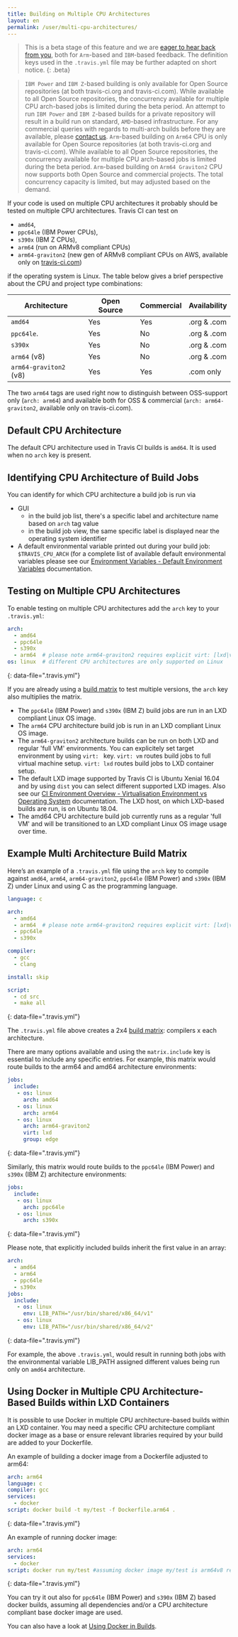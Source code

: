 ```yaml
---
title: Building on Multiple CPU Architectures
layout: en
permalink: /user/multi-cpu-architectures/
---
```


> This is a beta stage of this feature and we are [eager to hear back from you](https://travis-ci.community/c/environments/multi-cpu-arch), both for `Arm`-based and `IBM`-based feedback. The definition keys used in the `.travis.yml` file may be further adapted on short notice.
{: .beta}

> `IBM Power` and `IBM Z`-based building is only available for Open Source repositories (at both travis-ci.org and travis-ci.com). While available to all Open Source repositories, the concurrency available for multiple CPU arch-based jobs is limited during the beta period.
> An attempt to run `IBM Power` and `IBM Z`-based builds for a private repository will result in a build run on standard, `AMD`-based infrastructure. For any commercial queries with regards to multi-arch builds before they are available, please [contact us](mailto:support@travis-ci.com).
> `Arm`-based building on `Arm64` CPU  is only available for Open Source repositories (at both travis-ci.org and travis-ci.com). While available to all Open Source repositories, the concurrency available for multiple CPU arch-based jobs is limited during the beta period. 
> `Arm`-based building on `Arm64 Graviton2` CPU now supports both Open Source and commercial projects. The total concurrency capacity is limited, but may adjusted based on the demand.

If your code is used on multiple CPU architectures it probably should be tested on multiple CPU architectures. Travis CI can test on 

* `amd64`, 
* `ppc64le` (IBM Power CPUs), 
* `s390x` (IBM Z CPUs), 
* `arm64` (run on ARMv8 compliant CPUs) 
* `arm64-graviton2` (new gen of ARMv8 compliant CPUs on AWS, available only on [travis-ci.com](https://travis-ci.com)) 

if the operating system is Linux. The table below gives a brief perspective about the CPU and project type combinations:

| Architecture            | Open Source   | Commercial    | Availability |
| ------------------------| ------------- | ------------- |--------------|
| `amd64`                 | Yes           | Yes           | .org & .com  |
| `ppc64le`.              | Yes           | No            | .org & .com  |
| `s390x`                 | Yes           | No            | .org & .com  |
| `arm64` (v8)            | Yes           | No            | .org & .com  |
| `arm64-graviton2` (v8)  | Yes           | Yes           | .com only    |

The two `arm64` tags are used right now to distinguish between OSS-support only (`arch: arm64`) and available both for OSS & commercial (`arch: arm64-graviton2`, available only on travis-ci.com). 

## Default CPU Architecture

The default CPU architecture used in Travis CI builds is `amd64`. It is used when no `arch` key is present. 

## Identifying CPU Architecture of Build Jobs

You can identify for which CPU architecture a build job is run via

- GUI
  - in the build job list, there's a specific label and architecture name based on `arch` tag value
  - in the build job view, the same specific label is displayed near the operating system identifier
- A default environmental variable printed out during your build job: `$TRAVIS_CPU_ARCH` (for a complete list of available default environmental variables please see our [Environment Variables - Default Environment Variables](https://docs.travis-ci.com/user/environment-variables/#default-environment-variables) documentation. 


## Testing on Multiple CPU Architectures

To enable testing on multiple CPU architectures add the `arch` key to your `.travis.yml`:

```yaml
arch:
  - amd64
  - ppc64le
  - s390x
  - arm64  # please note arm64-graviton2 requires explicit virt: [lxd|vm] tag so it's recommended for jobs.include, see below
os: linux  # different CPU architectures are only supported on Linux
```
{: data-file=".travis.yml"}

If you are already using a [build matrix](/user/customizing-the-build/#build-matrix) to test multiple versions, the `arch` key also multiplies the matrix.

- The `ppc64le` (IBM Power) and `s390x` (IBM Z) build jobs are run in an LXD compliant Linux OS image. 
- The `arm64` CPU architecture build job is run in an LXD compliant Linux OS image.
- The `arm64-graviton2` architecture builds can be run on both LXD and regular 'full VM' environments. You can explicitely set target environment by using `virt: ` key. `virt: vm` routes build jobs to full virtual machine setup. `virt: lxd` routes build jobs to LXD container setup. 
- The default LXD image supported by Travis CI is Ubuntu Xenial 16.04 and by using `dist` you can select different supported LXD images. Also see our [CI Environment Overview - Virtualisation Environment vs Operating System](https://docs.travis-ci.com/user/reference/overview/#virtualisation-environment-vs-operating-system) documentation. The LXD host, on which LXD-based builds are run, is on Ubuntu 18.04.
- The amd64 CPU architecture build job currently runs as a regular 'full VM' and will be transitioned to an LXD compliant Linux OS image usage over time.

## Example Multi Architecture Build Matrix

Here’s an example of a `.travis.yml` file using the `arch` key to compile against `amd64`, `arm64`, `arm64-graviton2`, `ppc64le` (IBM Power) and `s390x` (IBM Z) under Linux and using C as the programming language. 

```yaml
language: c

arch:
  - amd64
  - arm64  # please note arm64-graviton2 requires explicit virt: [lxd|vm] tag so it's recommended for jobs.include, see below
  - ppc64le
  - s390x

compiler:
  - gcc
  - clang

install: skip

script:
  - cd src
  - make all
```
{: data-file=".travis.yml"}

The `.travis.yml` file above creates a 2x4 [build matrix](/user/customizing-the-build/#build-matrix): compilers x each architecture.

There are many options available and using the `matrix.include` key is essential to include any specific entries. For example, this matrix would route builds to the arm64 and amd64 architecture environments:

```yaml
jobs:
  include:
   - os: linux
     arch: amd64
   - os: linux
     arch: arm64
   - os: linux
     arch: arm64-graviton2
     virt: lxd
     group: edge
```
{: data-file=".travis.yml"}

Similarly, this matrix would route builds to the `ppc64le` (IBM Power) and `s390x` (IBM Z) architecture environments:

```yaml
jobs:
  include:
   - os: linux
     arch: ppc64le
   - os: linux
     arch: s390x
```
{: data-file=".travis.yml"}

Please note, that explicitly included builds inherit the first value in an array:

```yaml
arch:
  - amd64
  - arm64
  - ppc64le
  - s390x
jobs:
  include:
   - os: linux
     env: LIB_PATH="/usr/bin/shared/x86_64/v1"
   - os: linux
     env: LIB_PATH="/usr/bin/shared/x86_64/v2"
```
{: data-file=".travis.yml"}

For example, the above `.travis.yml`, would result in running both jobs with the environmental variable LIB_PATH assigned different values being run only on `amd64` architecture.

## Using Docker in Multiple CPU Architecture-Based Builds within LXD Containers

It is possible to use Docker in multiple CPU architecture-based builds within an LXD container. You may need a specific CPU architecture compliant docker image as a base or ensure relevant libraries required by your build are added to your Dockerfile.

An example of building a docker image from a Dockerfile adjusted to arm64:

```yaml
arch: arm64
language: c
compiler: gcc
services:
  - docker
script: docker build -t my/test -f Dockerfile.arm64 .
```
{: data-file=".travis.yml"}

An example of running docker image:

```yaml
arch: arm64
services:
  - docker
script: docker run my/test #assuming docker image my/test is arm64v8 ready
```
{: data-file=".travis.yml"}

You can try it out also for `ppc64le` (IBM Power) and `s390x` (IBM Z) based docker builds, assuming all dependencies and/or a CPU architecture compliant base docker image are used.

You can also have a look at [Using Docker in Builds](user/docker/).

